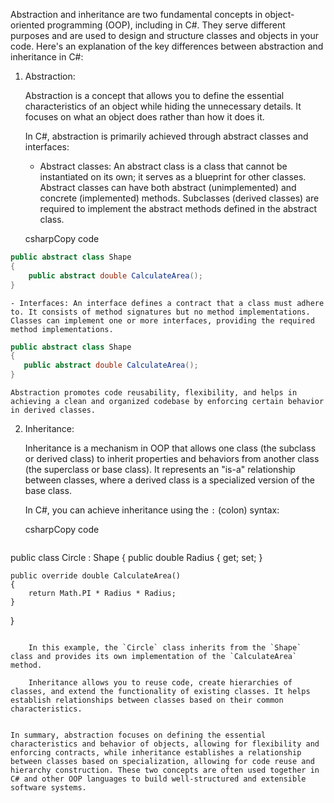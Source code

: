   
Abstraction and inheritance are two fundamental concepts in object-oriented programming (OOP), including in C#. They serve different purposes and are used to design and structure classes and objects in your code. Here's an explanation of the key differences between abstraction and inheritance in C#:

1. Abstraction:
    
    Abstraction is a concept that allows you to define the essential characteristics of an object while hiding the unnecessary details. It focuses on what an object does rather than how it does it.
    
    In C#, abstraction is primarily achieved through abstract classes and interfaces:
    
    - Abstract classes: An abstract class is a class that cannot be instantiated on its own; it serves as a blueprint for other classes. Abstract classes can have both abstract (unimplemented) and concrete (implemented) methods. Subclasses (derived classes) are required to implement the abstract methods defined in the abstract class.
    
    csharpCopy code
    
```c#
public abstract class Shape
{
    public abstract double CalculateArea();
}

```
    
    - Interfaces: An interface defines a contract that a class must adhere to. It consists of method signatures but no method implementations. Classes can implement one or more interfaces, providing the required method implementations.
    
 ```c#
public abstract class Shape
{
    public abstract double CalculateArea();
}

```
    
    Abstraction promotes code reusability, flexibility, and helps in achieving a clean and organized codebase by enforcing certain behavior in derived classes.
    
2. Inheritance:
    
    Inheritance is a mechanism in OOP that allows one class (the subclass or derived class) to inherit properties and behaviors from another class (the superclass or base class). It represents an "is-a" relationship between classes, where a derived class is a specialized version of the base class.
    
    In C#, you can achieve inheritance using the `:` (colon) syntax:
    
    csharpCopy code
    
   ```c#
public class Circle : Shape
{
    public double Radius { get; set; }

    public override double CalculateArea()
    {
        return Math.PI * Radius * Radius;
    }
}
```
    
    In this example, the `Circle` class inherits from the `Shape` class and provides its own implementation of the `CalculateArea` method.
    
    Inheritance allows you to reuse code, create hierarchies of classes, and extend the functionality of existing classes. It helps establish relationships between classes based on their common characteristics.
    

In summary, abstraction focuses on defining the essential characteristics and behavior of objects, allowing for flexibility and enforcing contracts, while inheritance establishes a relationship between classes based on specialization, allowing for code reuse and hierarchy construction. These two concepts are often used together in C# and other OOP languages to build well-structured and extensible software systems.
